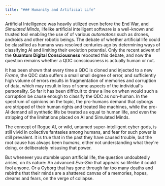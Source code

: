 ```yaml
---
title: "### Humanity and Artificial Life"
---
```

Artificial Intelligence was heavily utilized even before the End War, and *Simulated Minds*, lifelike artificial intelligent software is a well-known and trusted tool enabling the use of of various *automatons* such as drones, androids and other robotic beings. The debate of whether artificial life could be classified as humans was resolved centuries ago by determining ways of classifying AI and limiting their evolution potential. Only the recent advent of the **Quantum Digital Consciousness** rebooted this debate, and now the question remains whether a QDC consciousness is actually human or not.

It has been shown that every time a QDC is cloned and injected to a new *Frame*, the QDC data suffers a small small degree of error, and sufficiently high volume of errors results in fragmentation of memories and corruption of data, which may result in loss of some aspects of the individual's personality. So far it has been difficult to draw a line on when would such a corruption be cause enough to classify the QDC as non-human. In the spectrum of opinions on the topic, the pro-humans demand that cyborgs are stripped of their human rights and treated like machines, while the pro-AI demand all synthetic life be treated as equal to human life, and even the stripping of the limitations placed on AI and Simulated Minds.

The concept of Rogue AI, or wild, untamed super-intelligent cyber gods, is still vivid in collective fantasies among humans, and fear for such power is still prevalent. It is true that in the past they have caused trouble, but the root cause has always been *humans*, either not understanding what they're doing, or deliberately misusing that power.

But whenever you stumble upon artificial life, the question undoubtedly arises, on its nature: An advanced *Evo-Sim* that appears so lifelike it could fool anyone. Or a Cyborg that has gone through far too many deaths and rebirths that their minds are a shattered canvas of a memories, hopes, dreams and fears, on the verge of collapse.